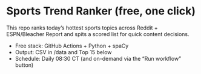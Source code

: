 # Sports Trend Ranker (free, one click)

This repo ranks today’s hottest sports topics across Reddit + ESPN/Bleacher Report and spits a scored list for quick content decisions.

- Free stack: GitHub Actions + Python + spaCy
- Output: CSV in /data and Top 15 below
- Schedule: Daily 08:30 CT (and on-demand via the “Run workflow” button)

<!-- DAILY_START -->
<!-- DAILY_END -->
